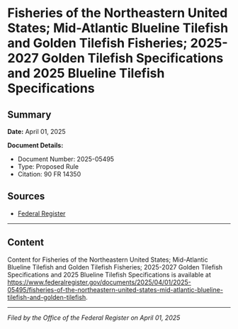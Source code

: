 # Fisheries of the Northeastern United States; Mid-Atlantic Blueline Tilefish and Golden Tilefish Fisheries; 2025-2027 Golden Tilefish Specifications and 2025 Blueline Tilefish Specifications

## Summary

**Date:** April 01, 2025

**Document Details:**
- Document Number: 2025-05495
- Type: Proposed Rule
- Citation: 90 FR 14350

## Sources
- [Federal Register](https://www.federalregister.gov/documents/2025/04/01/2025-05495/fisheries-of-the-northeastern-united-states-mid-atlantic-blueline-tilefish-and-golden-tilefish)

---

## Content

Content for Fisheries of the Northeastern United States; Mid-Atlantic Blueline Tilefish and Golden Tilefish Fisheries; 2025-2027 Golden Tilefish Specifications and 2025 Blueline Tilefish Specifications is available at https://www.federalregister.gov/documents/2025/04/01/2025-05495/fisheries-of-the-northeastern-united-states-mid-atlantic-blueline-tilefish-and-golden-tilefish.

---

*Filed by the Office of the Federal Register on April 01, 2025*
